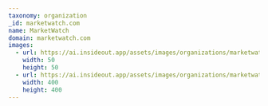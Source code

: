```yaml
---
taxonomy: organization
_id: marketwatch.com
name: MarketWatch
domain: marketwatch.com
images:
  - url: https://ai.insideout.app/assets/images/organizations/marketwatch.com-50x50.jpg
    width: 50
    height: 50
  - url: https://ai.insideout.app/assets/images/organizations/marketwatch.com-400x400.jpg
    width: 400
    height: 400
---
```

